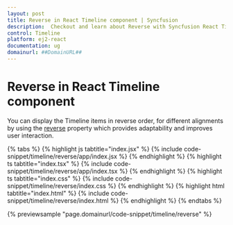 ```yaml
---
layout: post
title: Reverse in React Timeline component | Syncfusion
description:  Checkout and learn about Reverse with Syncfusion React Timeline component of Syncfusion Essential JS 2 and more.
control: Timeline
platform: ej2-react
documentation: ug
domainurl: ##DomainURL##
---
```


# Reverse in React Timeline component

You can display the Timeline items in reverse order, for different alignments by using the [reverse](https://ej2.syncfusion.com/react/documentation/api/timeline#reverse) property which provides adaptability and improves user interaction.

{% tabs %}
{% highlight js tabtitle="index.jsx" %}
{% include code-snippet/timeline/reverse/app/index.jsx %}
{% endhighlight %}
{% highlight ts tabtitle="index.tsx" %}
{% include code-snippet/timeline/reverse/app/index.tsx %}
{% endhighlight %}
{% highlight ts tabtitle="index.css" %}
{% include code-snippet/timeline/reverse/index.css %}
{% endhighlight %}
{% highlight html tabtitle="index.html" %}
{% include code-snippet/timeline/reverse/index.html %}
{% endhighlight %}
{% endtabs %}

{% previewsample "page.domainurl/code-snippet/timeline/reverse" %}